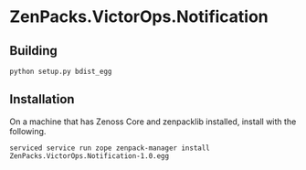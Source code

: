 # ZenPacks.VictorOps.Notification

## Building
```
python setup.py bdist_egg
```

## Installation
On a machine that has Zenoss Core and zenpacklib installed, install with the following.

```
serviced service run zope zenpack-manager install ZenPacks.VictorOps.Notification-1.0.egg
```

